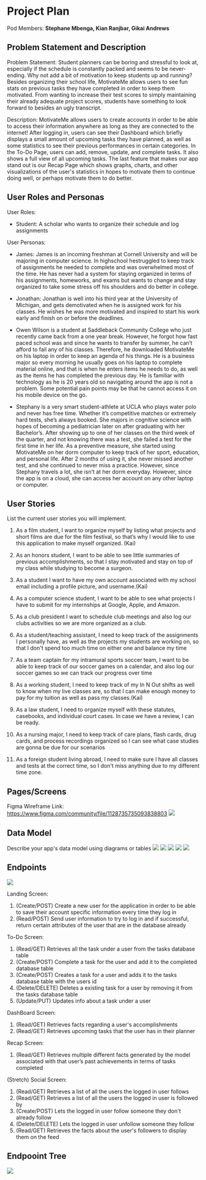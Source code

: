 # Project Plan

Pod Members: **Stephane Mbenga, Kian Ranjbar, Gikai Andrews**

## Problem Statement and Description

Problem Statement: Student planners can be boring and stressful to look at, especially if the schedule is constantly packed and seems to be never-ending. Why not add a bit of motivation to keep students up and running? Besides organizing their school life, MotivateMe allows users to see fun stats on previous tasks they have completed in order to keep them motivated. From wanting to increase their test scores to simply maintaining their already adequate project scores, students have something to look forward to besides an ugly transcript.

Description: MotivateMe allows users to create accounts in order to be able to access their information anywhere as long as they are connected to the internet! After logging in, users can see their Dashboard which briefly displays a small amount of upcoming tasks they have planned, as well as some statistics to see their previous performances in certain categories. In the To-Do Page, users can add, remove, update, and complete tasks. It also shows a full view of all upcoming tasks. The last feature that makes our app stand out is our Recap Page which shows graphs, charts, and other visualizations of the user's statistics in hopes to motivate them to continue doing well, or perhaps motivate them to do better.

## User Roles and Personas

User Roles:
* Student: A scholar who wants to organize their schedule and log assignments

User Personas:

* James: James is an incoming freshman at Cornell University and will be majoring in computer science. In highschool hestruggled to keep track of assignments he needed to complete and was overwhelmed most of the time. He has never had a system for staying organized in terms of his assignments, homeworks, and exams but wants to change and stay organized to take some stress off his shoulders and do better in college. 
   
* Jonathan: Jonathan is well into his third year at the University of Michigan, and gets demotivated when he is assigned work for his classes. He wishes he was more motivated and inspired to start his work early and finish on or before the deadlines.

* Owen Wilson is a student at Saddleback Community College who just recently came back from a one year break. However, he forgot how fast paced school was and since he wants to transfer by summer, he can’t afford to fail any of his classes. Therefore, he downloaded MotivateMe on his laptop in order to keep an agenda of his things. He is a business major so every morning he usually goes on his laptop to complete material online, and that is when he enters items he needs to do, as well as the items he has completed the previous day. He is familiar with technology as he is 20 years old so navigating around the app is not a problem. Some potential pain points may be that he cannot access it on his mobile device on the go.

* Stephany is a very smart student-athlete at UCLA who plays water polo and never has free time. Whether it’s competitive matches or extremely hard tests, she’s always booked. She majors in cognitive science with hopes of becoming a pediatrician later on after graduating with her Bachelor’s. After showing up to one of her classes on the third week of the quarter, and not knowing there was a test, she failed a test for the first time in her life. As a preventive measure, she started using MotivateMe on her dorm computer to keep track of her sport, education, and personal life. After 2 months of using it, she never missed another test, and she continued to never miss a practice. However, since Stephany travels a lot, she isn’t at her dorm everyday. However, since the app is on a cloud, she can access her account on any other laptop or computer.


## User Stories

List the current user stories you will implement.

1. As a film student, I want to organize myself by listing what projects and short films are due for the film festival, so that’s why I would like to use this application to make myself organized. (Kai)

2. As an honors student, I want to be able to see little summaries of previous accomplishments, so that I stay motivated and stay on top of my class while studying to become a surgeon.

3. As a student I want to have my own account associated with my school email including a profile picture, and username.(Kai)

4. As a computer science student, I want to be able to see what projects I have to submit for my internships at Google, Apple, and Amazon.

5. As a club president I want to schedule club meetings and also log our clubs activities so we are more organized as a club.

6. As a student/teaching assistant, I need to keep track of the assignments I personally have, as well as the projects my students are working on, so that I don't spend too much time on either one and balance my time

7.  As a team captain for my intramural sports soccer team, I want to be able to keep track of our soccer games on a calendar, and also log our soccer games so we can track our progress over time

8.  As a working student, I need to keep track of my In N Out shifts as well to know when my live classes are, so that I can make enough money to pay for my tuition as well as pass my classes.(Kai)

9.  As a law student, I need to organize myself with these statutes, casebooks, and individual court cases. In case we have a review, I can be ready. 

10. As a nursing major, I need to keep track of care plans, flash cards, drug cards, and process recordings organized so I can see what case studies are gonna be due for our scenarios

11. As a foreign student living abroad, I need to make sure I have all classes and tests at the correct time, so I don't miss anything due to my different time zone.

## Pages/Screens

Figma Wireframe Link: https://www.figma.com/community/file/1128735735093838803
![](https://media3.giphy.com/media/oYhDoGyv1Uelfvl1Ll/giphy.gif?cid=790b7611f7f5ba2a8f35e3fdc9fffa60ec8f2d5ba4a72e26&rid=giphy.gif&ct=g)

## Data Model

Describe your app's data model using diagrams or tables
![](https://i.imgur.com/lydhAYG.png)
![](https://i.imgur.com/fsu4xPm.png)
![](https://i.imgur.com/joEi2qJ.png)
![](https://i.imgur.com/xk73yO4.png)
![](https://i.imgur.com/wjyOAtT.png)

## Endpoints
![](https://i.imgur.com/BFCQJvh.png)

Landing Screen:
1. (Create/POST) Create a new user for the application in order to be able to save their account specific information every time they log in
2. (Read/POST) Send user information to try to log in and if successful, return certain attributes of the user that are in the database already

To-Do Screen:
1. (Read/GET) Retrieves all the task under a user from the tasks database table
2. (Create/POST) Complete a task for the user and add it to the completed database table
3. (Create/POST) Creates a task for a user and adds it to the tasks database table with the users id
4. (Delete/DELETE) Deletes a existing task for a user by removing it from the tasks database table 
5. (Update/PUT) Updates info about a task under a user

DashBoard Screen:
1. (Read/GET) Retrieves facts regarding a user's accomplishments
2. (Read/GET) Retrieves upcoming tasks that the user has in their planner

Recap Screen:
1. (Read/GET) Retrieves multiple different facts generated by the model associated with that user’s past achievements in terms of tasks completed

(Stretch) Social Screen:
1. (Read/GET) Retrieves a list of all the users the logged in user follows
2. (Read/GET) Retrieves a list of all the users the logged in user is followed by
3. (Create/POST) Lets the logged in user follow someone they don't already follow
4. (Delete/DELETE) Lets the logged in user unfollow someone they follow
5. (Read/GET) Retrieves the facts about the user's followers to display them on the feed

## Endpooint Tree
![](https://i.imgur.com/wMhd3GI.png)
